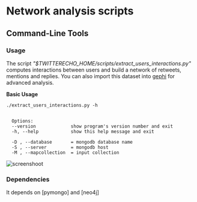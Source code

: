 Network analysis scripts
===========================


## Command-Line Tools

### Usage

The script *"$TWITTERECHO_HOME/scripts/extract_users_interactions.py"* computes interactions between users and build a network of retweets, mentions and replies.
You can also import this dataset into [gephi](http://gephi.org) for advanced analysis.

**Basic Usage**

	./extract_users_interactions.py -h


	  Options:
	  --version             show program's version number and exit
	  -h, --help            show this help message and exit

	  -D , --database		= mongodb database name
	  -S , --server			= mongodb host
	  -M , --mapcollection 	= input collection


![screenshoot](/markengine/images/twitterecho/screenshot_users_network.png)

### Dependencies

It depends on [pymongo] and [neo4j]